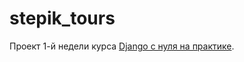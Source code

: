 # stepik_tours

Проект 1-й недели курса [Django с нуля на практике](https://stepik.org/course/63298).